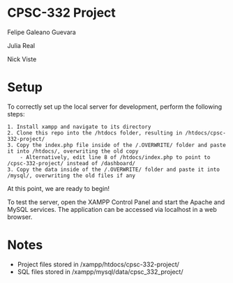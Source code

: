 # CPSC-332 Project

Felipe Galeano Guevara

Julia Real

Nick Viste

# Setup
To correctly set up the local server for development, perform the following steps:

    1. Install xampp and navigate to its directory
    2. Clone this repo into the /htdocs folder, resulting in /htdocs/cpsc-332-project/
    3. Copy the index.php file inside of the /.OVERWRITE/ folder and paste it into /htdocs/, overwriting the old copy
        - Alternatively, edit line 8 of /htdocs/index.php to point to /cpsc-332-project/ instead of /dashboard/
    3. Copy the data inside of the /.OVERWRITE/ folder and paste it into /mysql/, overwriting the old files if any

At this point, we are ready to begin!

To test the server, open the XAMPP Control Panel and start the Apache and MySQL services. The application can be accessed via localhost in a web browser.

# Notes
- Project files stored in /xampp/htdocs/cpsc-332-project/
- SQL files stored in /xampp/mysql/data/cpsc_332_project/